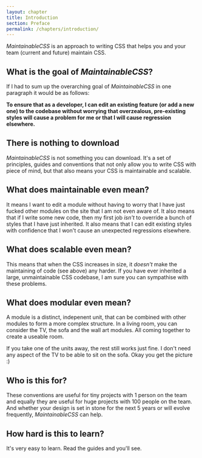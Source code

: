 ```yaml
---
layout: chapter
title: Introduction
section: Preface
permalink: /chapters/introduction/
---
```


*MaintainableCSS* is an approach to writing CSS that helps you and your team (current and future) maintain CSS.

## What is the goal of *MaintainableCSS*?

If I had to sum up the overarching goal of *MaintainableCSS* in one paragraph it would be as follows:

**To ensure that as a developer, I can edit an existing feature (or add a new one) to the codebase without worrying that overzealous, pre-existing styles will cause a problem for me or that I will cause regression elsewhere.**

## There is nothing to download

*MaintainableCSS* is not something you can download. It's a set of principles, guides and conventions that not only allow you to write CSS with piece of mind, but that also means your CSS is maintainable and scalable.

## What does maintainable even mean?

It means I want to edit a module without having to worry that I have just fucked other modules on the site that I am not even aware of. It also means that if I write some new code, then my first job *isn't* to override a bunch of styles that I have just inherited. It also means that I can edit existing styles with confidence that I won't cause an unexpected regressions elsewhere.

## What does scalable even mean?

This means that when the CSS increases in size, it *doesn't* make the maintaining of code (see above) any harder. If you have ever inherited a large, unmaintainable CSS codebase, I am sure you can sympathise with these problems.

## What does modular even mean?

A module is a distinct, indepenent unit, that can be combined with other modules to form a more complex structure. In a living room, you can consider the TV, the sofa and the wall art modules. All coming together to create a useable room.

If you take one of the units away, the rest still works just fine. I don't need any aspect of the TV to be able to sit on the sofa. Okay you get the picture :)

## Who is this for?

These conventions are useful for tiny projects with 1 person on the team and equally they are useful for huge projects with 100 people on the team. And whether your design is set in stone for the next 5 years or will evolve frequently, *MaintainableCSS* can help.

## How hard is this to learn?

It's very easy to learn. Read the guides and you'll see.
